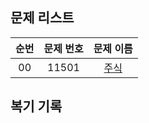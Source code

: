 ## 문제 리스트

|          순번          |       문제 번호         |        문제 이름         |
| :-----: | :-----: | :-----: | 
| 00 | 11501 | <a href="https://www.acmicpc.net/problem/11501">주식</a> |

## 복기 기록